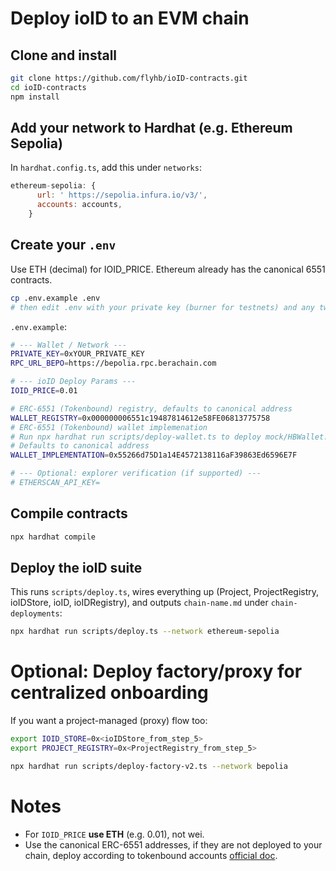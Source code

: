 # Deploy ioID to an EVM chain

## Clone and install
```sh
git clone https://github.com/flyhb/ioID-contracts.git
cd ioID-contracts
npm install
```

## Add your network to Hardhat (e.g. Ethereum Sepolia)

In `hardhat.config.ts`, add this under `networks`:
```js
ethereum-sepolia: {
      url: ' https://sepolia.infura.io/v3/',
      accounts: accounts,
    }
```

## Create your `.env`
Use ETH (decimal) for IOID_PRICE. Ethereum already has the canonical 6551 contracts.

```sh
cp .env.example .env
# then edit .env with your private key (burner for testnets) and any tweaks you need
```

`.env.example`:

```sh
# --- Wallet / Network ---
PRIVATE_KEY=0xYOUR_PRIVATE_KEY
RPC_URL_BEPO=https://bepolia.rpc.berachain.com

# --- ioID Deploy Params ---
IOID_PRICE=0.01

# ERC-6551 (Tokenbound) registry, defaults to canonical address
WALLET_REGISTRY=0x000000006551c19487814612e58FE06813775758
# ERC-6551 (Tokenbound) wallet implemenation
# Run npx hardhat run scripts/deploy-wallet.ts to deploy mock/HBWallet.sol example
# Defaults to canonical address
WALLET_IMPLEMENTATION=0x55266d75D1a14E4572138116aF39863Ed6596E7F

# --- Optional: explorer verification (if supported) ---
# ETHERSCAN_API_KEY=
```

## Compile contracts
```sh
npx hardhat compile
```

## Deploy the ioID suite
This runs `scripts/deploy.ts`, wires everything up (Project, ProjectRegistry, ioIDStore, ioID, ioIDRegistry), and outputs `chain-name.md` under `chain-deployments`:

```sh
npx hardhat run scripts/deploy.ts --network ethereum-sepolia
```

# Optional: Deploy factory/proxy for centralized onboarding
If you want a project-managed (proxy) flow too:

```sh
export IOID_STORE=0x<ioIDStore_from_step_5>
export PROJECT_REGISTRY=0x<ProjectRegistry_from_step_5>

npx hardhat run scripts/deploy-factory-v2.ts --network bepolia
```

# Notes
- For `IOID_PRICE` **use ETH** (e.g. 0.01), not wei.
- Use the canonical ERC-6551 addresses, if they are not deployed to your chain, deploy according to tokenbound accounts [official doc](https://docs.tokenbound.org/guides/deploy-registry).
